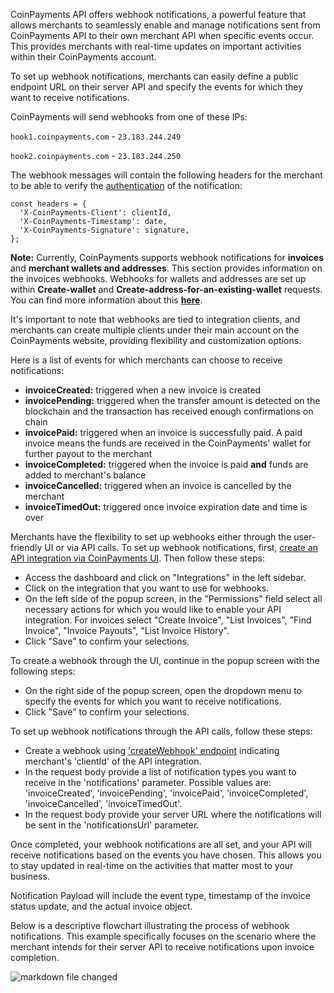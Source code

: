 CoinPayments API offers webhook notifications, a powerful feature that allows merchants to seamlessly enable and manage 
notifications sent from CoinPayments API to their own merchant API when specific events occur. This provides merchants
with real-time updates on important activities within their CoinPayments account.

To set up webhook notifications, merchants can easily define a public endpoint URL on their server API and specify the 
events for which they want to receive notifications. 

CoinPayments will send webhooks from one of these IPs:

`hook1.coinpayments.com` - `23.183.244.249`

`hook2.coinpayments.com` - `23.183.244.250`

The webhook messages will contain the following headers for the merchant to be able to verify the 
[authentication](#section/Generate-API-Signature) of the notification:

```
const headers = {
  'X-CoinPayments-Client': clientId,
  'X-CoinPayments-Timestamp': date,
  'X-CoinPayments-Signature': signature,
};
```

**Note:** Currently, CoinPayments supports webhook notifications for **invoices** and **merchant wallets and addresses**.
This section provides information on the invoices webhooks. Webhooks for wallets and addresses are set up within 
**Create-wallet** and **Create-address-for-an-existing-wallet** requests. You can find more information about this 
**[here](/#tag/Wallets-API)**.

It's important to note that webhooks are tied to integration clients, and merchants can create multiple clients under 
their main account on the CoinPayments website, providing flexibility and customization options.

Here is a list of events for which merchants can choose to receive notifications:

- **invoiceCreated:** triggered when a new invoice is created
- **invoicePending:** triggered when the transfer amount is detected on the blockchain and the transaction has received
    enough confirmations on chain
- **invoicePaid:** triggered when an invoice is successfully paid. A paid invoice means the funds are received in the 
    CoinPayments' wallet for further payout to the merchant
- **invoiceCompleted:** triggered when the invoice is paid **and** funds are added to merchant's balance
- **invoiceCancelled:** triggered when an invoice is cancelled by the merchant
- **invoiceTimedOut:** triggered once invoice expiration date and time is over

Merchants have the flexibility to set up webhooks either through the user-friendly UI or via API calls. To set up 
webhook notifications, first, [create an API integration via CoinPayments UI](/#section/Create-credentials). Then
follow these steps:
- Access the dashboard and click on "Integrations" in the left sidebar.
- Click on the integration that you want to use for webhooks.
- On the left side of the popup screen, in the "Permissions" field select all necessary actions for which you would like to enable your API integration. 
For invoices select "Create Invoice", "List Invoices", "Find Invoice", "Invoice Payouts", "List Invoice History".
- Click "Save" to confirm your selections.

To create a webhook through the UI, continue in the popup screen with the following steps:
- On the right side of the popup screen, open the dropdown menu to specify the events for which you want to receive notifications.
- Click "Save" to confirm your selections.

To set up webhook notifications through the API calls, follow these steps:
- Create a webhook using ['createWebhook' endpoint](/#operation/createWebhook) indicating merchant's 'clientId' of the API integration. 
- In the request body provide a list of notification types you want to receive in the 'notifications' parameter. Possible values are:
'invoiceCreated', 'invoicePending', 'invoicePaid', 'invoiceCompleted', 'invoiceCancelled', 'invoiceTimedOut'.
- In the request body provide your server URL where the notifications will be sent in the 'notificationsUrl' parameter.

Once completed, your webhook notifications are all set, and your API will receive notifications based on the events you 
have chosen. This allows you to stay updated in real-time on the activities that matter most to your business.

Notification Payload will include the event type, timestamp of the invoice status update, and the actual invoice object.

Below is a descriptive flowchart illustrating the process of webhook notifications. This example specifically focuses on
the scenario where the merchant intends for their server API to receive notifications upon invoice completion.

![markdown file changed](./webhook-flowchart.png)